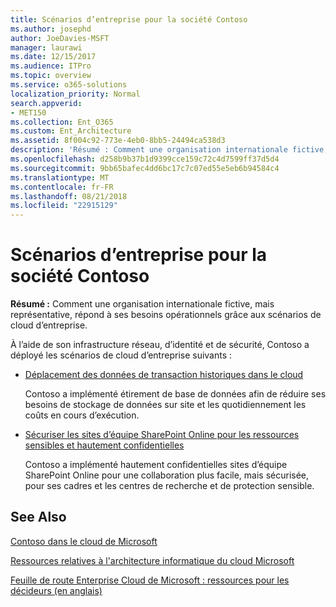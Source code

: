 ```yaml
---
title: Scénarios d’entreprise pour la société Contoso
ms.author: josephd
author: JoeDavies-MSFT
manager: laurawi
ms.date: 12/15/2017
ms.audience: ITPro
ms.topic: overview
ms.service: o365-solutions
localization_priority: Normal
search.appverid:
- MET150
ms.collection: Ent_O365
ms.custom: Ent_Architecture
ms.assetid: 8f004c92-773e-4eb0-8bb5-24494ca538d3
description: 'Résumé : Comment une organisation internationale fictive, mais représentative, répond à ses besoins opérationnels grâce aux scénarios de cloud d’entreprise.'
ms.openlocfilehash: d258b9b37b1d9399cce159c72c4d7599ff37d5d4
ms.sourcegitcommit: 9bb65bafec4dd6bc17c7c07ed55e5eb6b94584c4
ms.translationtype: MT
ms.contentlocale: fr-FR
ms.lasthandoff: 08/21/2018
ms.locfileid: "22915129"
---
```

# <a name="enterprise-scenarios-for-the-contoso-corporation"></a>Scénarios d’entreprise pour la société Contoso

 **Résumé :** Comment une organisation internationale fictive, mais représentative, répond à ses besoins opérationnels grâce aux scénarios de cloud d’entreprise.
  
À l’aide de son infrastructure réseau, d’identité et de sécurité, Contoso a déployé les scénarios de cloud d’entreprise suivants :
  
- [Déplacement des données de transaction historiques dans le cloud](moving-historical-transaction-data-to-the-cloud.md)
    
    Contoso a implémenté étirement de base de données afin de réduire ses besoins de stockage de données sur site et les quotidiennement les coûts en cours d’exécution.
    
- [Sécuriser les sites d’équipe SharePoint Online pour les ressources sensibles et hautement confidentielles](secure-sharepoint-online-team-sites-for-sensitive-and-highly-confidential-assets.md)
    
    Contoso a implémenté hautement confidentielles sites d’équipe SharePoint Online pour une collaboration plus facile, mais sécurisée, pour ses cadres et les centres de recherche et de protection sensible.
    
## <a name="see-also"></a>See Also

[Contoso dans le cloud de Microsoft](contoso-in-the-microsoft-cloud.md)
  
[Ressources relatives à l'architecture informatique du cloud Microsoft](microsoft-cloud-it-architecture-resources.md)

[Feuille de route Enterprise Cloud de Microsoft : ressources pour les décideurs (en anglais)](https://sway.com/FJ2xsyWtkJc2taRD)




